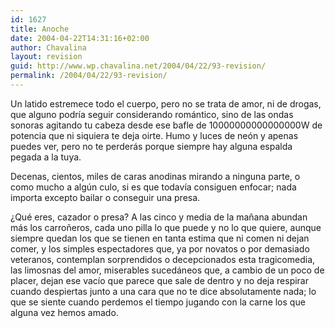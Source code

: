 ```yaml
---
id: 1627
title: Anoche
date: 2004-04-22T14:31:16+02:00
author: Chavalina
layout: revision
guid: http://www.wp.chavalina.net/2004/04/22/93-revision/
permalink: /2004/04/22/93-revision/
---
```

Un latido estremece todo el cuerpo, pero no se trata de amor, ni de drogas, que alguno podr&iacute;a seguir considerando romántico, sino de las ondas sonoras agitando tu cabeza desde ese bafle de 10000000000000000W de potencia que ni siquiera te deja oirte. Humo y luces de neón y apenas puedes ver, pero no te perderás porque siempre hay alguna espalda pegada a la tuya. 

Decenas, cientos, miles de caras anodinas mirando a ninguna parte, o como mucho a alg&uacute;n culo, si es que todav&iacute;a consiguen enfocar; nada importa excepto bailar o conseguir una presa. 

&iquest;Qué eres, cazador o presa? A las cinco y media de la ma&ntilde;ana abundan más los carro&ntilde;eros, cada uno pilla lo que puede y no lo que quiere, aunque siempre quedan los que se tienen en tanta estima que ni comen ni dejan comer, y los simples espectadores que, ya por novatos o por demasiado veteranos, contemplan sorprendidos o decepcionados esta tragicomedia, las limosnas del amor, miserables sucedáneos que, a cambio de un poco de placer, dejan ese vac&iacute;o que parece que sale de dentro y no deja respirar cuando despiertas junto a una cara que no te dice absolutamente nada; lo que se siente cuando perdemos el tiempo jugando con la carne los que alguna vez hemos amado.